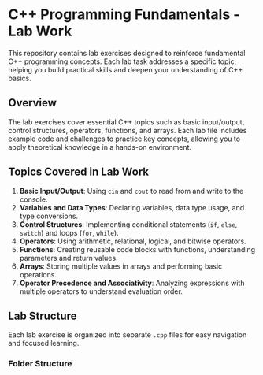 # C++ Programming Fundamentals - Lab Work

This repository contains lab exercises designed to reinforce fundamental C++ programming concepts. Each lab task addresses a specific topic, helping you build practical skills and deepen your understanding of C++ basics.

## Overview

The lab exercises cover essential C++ topics such as basic input/output, control structures, operators, functions, and arrays. Each lab file includes example code and challenges to practice key concepts, allowing you to apply theoretical knowledge in a hands-on environment.

## Topics Covered in Lab Work

1. **Basic Input/Output**: Using `cin` and `cout` to read from and write to the console.
2. **Variables and Data Types**: Declaring variables, data type usage, and type conversions.
3. **Control Structures**: Implementing conditional statements (`if`, `else`, `switch`) and loops (`for`, `while`).
4. **Operators**: Using arithmetic, relational, logical, and bitwise operators.
5. **Functions**: Creating reusable code blocks with functions, understanding parameters and return values.
6. **Arrays**: Storing multiple values in arrays and performing basic operations.
7. **Operator Precedence and Associativity**: Analyzing expressions with multiple operators to understand evaluation order.

## Lab Structure

Each lab exercise is organized into separate `.cpp` files for easy navigation and focused learning.

### Folder Structure


